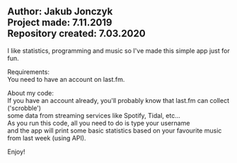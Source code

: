 Author:             Jakub Jonczyk  
Project made:       7.11.2019  
Repository created: 7.03.2020  
---------------------------------
I like statistics, programming and music so I've made this simple app just for fun.  

Requirements:  
You need to have an account on last.fm.  

About my code:  
If you have an account already, you'll probably know that last.fm can collect ('scrobble')  
some data from streaming services like Spotify, Tidal, etc...  
As you run this code, all you need to do is type your username  
and the app will print some basic statistics based on your favourite music from last week (using API).  

Enjoy!
